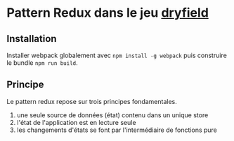 # Pattern Redux dans le jeu [dryfield](https://github.com/bdeglane/dryfield)

## Installation
Installer webpack globalement avec ```npm install -g webpack``` puis construire le bundle ```npm run build```.

## Principe
Le pattern redux repose sur trois principes fondamentales.
 1. une seule source de données (état) contenu dans un unique store
 2. l'état de l'application est en lecture seule
 3. les changements d'états se font par l'intermédiaire de fonctions pure
